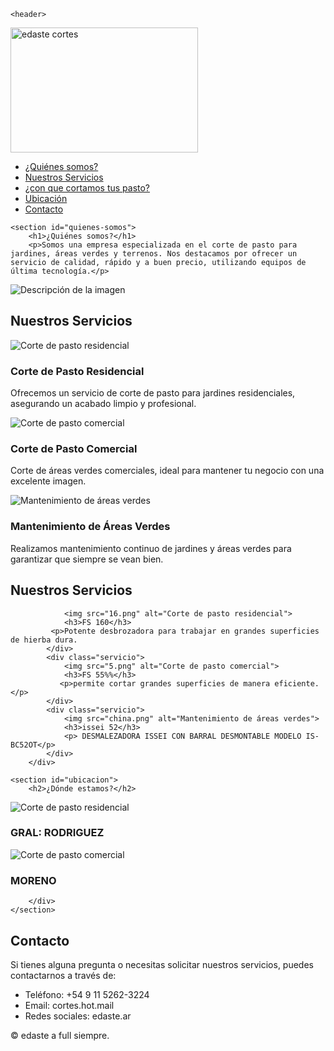<!DOCTYPE html>
<html lang="es">  
<head> 
    <meta charset="UTF-8">
    <meta name="viewport" content="width=device-width, initial-scale=1.0">
     <title>Servicios de Cortadora de Pasto</title>
    <link rel="stylesheet" href="t.css">
</head>
<body>
   
    <header>
 <title>Servicios de Cortadora de Pasto</title>
        <div class="logo">
            <img src="pe.png" alt="edaste cortes"width="300" height="200">
        </div>
        <nav>
            <ul>
                   <li><a href="#quienes-somos">¿Quiénes somos?</a></li>
                <li><a href="#nuestros-servicios">Nuestros Servicios</a></li>
                    <li><a href="#¿con que cortamos tus pasto?">¿con que cortamos tus pasto?</a></li>
                <li><a href="#ubicacion">Ubicación</a></li>
                <li><a href="#contacto">Contacto</a></li>
            </ul>
        </nav>
    </header>

   
    <section id="quienes-somos">
        <h1>¿Quiénes somos?</h1>
        <p>Somos una empresa especializada en el corte de pasto para jardines, áreas verdes y terrenos. Nos destacamos por ofrecer un servicio de calidad, rápido y a buen precio, utilizando equipos de última tecnología.</p>

</head>
<body>
  <img src="Presentación.png" alt="Descripción de la imagen">
</body>  

 </section>
    <section id="nuestros-servicios">
        <h2>Nuestros Servicios</h2>
        <div class="servicios">
            <div class="servicio">
                <img src="pt1.jpg" alt="Corte de pasto residencial">
                <h3>Corte de Pasto Residencial</h3>
                <p>Ofrecemos un servicio de corte de pasto para jardines residenciales, asegurando un acabado limpio y profesional.</p>
            </div>
            <div class="servicio">
                <img src="pasto3.jpg" alt="Corte de pasto comercial">
                <h3>Corte de Pasto Comercial</h3>
                <p>Corte de áreas verdes comerciales, ideal para mantener tu negocio con una excelente imagen.</p>
            </div>
            <div class="servicio">
                <img src="pasto4.jpg" alt="Mantenimiento de áreas verdes">
                <h3>Mantenimiento de Áreas Verdes</h3>
                <p>Realizamos mantenimiento continuo de jardines y áreas verdes para garantizar que siempre se vean bien.</p>
            </div>
        </div>
 </section>
    <section id="nuestros-servicios">
        <h2>Nuestros Servicios</h2>
        <div class="servicios">
            <div class="servicio">
            
                <img src="16.png" alt="Corte de pasto residencial">
                <h3>FS 160</h3>
             <p>Potente desbrozadora para trabajar en grandes superficies de hierba dura.
            </div>
            <div class="servicio">
                <img src="5.png" alt="Corte de pasto comercial">
                <h3>FS 55%%</h3>
               <p>permite cortar grandes superficies de manera eficiente.</p>
            </div>
            <div class="servicio">
                <img src="china.png" alt="Mantenimiento de áreas verdes">
                <h3>issei 52</h3>
                <p> DESMALEZADORA ISSEI CON BARRAL DESMONTABLE MODELO IS-BC52OT</p>
            </div>
        </div>
 </section>

    <section id="ubicacion">
        <h2>¿Dónde estamos?</h2>
        
 <div class="servicios">
            <div class="servicio">
                <img src="n.png" alt="Corte de pasto residencial">
                <h3>GRAL: RODRIGUEZ</h3>
             <p> </p>
            </div>
            <div class="servicio">
                <img src="ubi.jpg" alt="Corte de pasto comercial">
                <h3>MORENO</h3>
               <p> </p>
            </div>
            
        </div>
    </section>

 
<section id="contacto">
 <h2>Contacto</h2>
<p>Si tienes alguna pregunta o necesitas solicitar nuestros servicios, puedes contactarnos a través de:</p>
<ul>
<li>Teléfono: +54 9 11 5262-3224</li>
<li>Email: cortes.hot.mail</li>
<li>Redes sociales: edaste.ar</li>
 </ul>
</section>
<footer>
<p>&copy;  edaste a full siempre.</p>
</footer>
</body>
</html>
